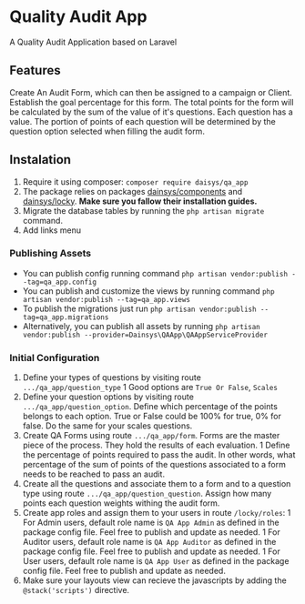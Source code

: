 # Quality Audit App
A Quality Audit Application based on Laravel
## Features
Create An Audit Form, which can then be assigned to a campaign or Client. Establish the goal percentage for this form. The total points for the form will be calculated by the sum of the value of it's questions. 
Each question has a value. The portion of points of each question will be determined by the question option selected when filling the audit form.
## Instalation
1. Require it using composer: `composer require daisys/qa_app`
1. The package relies on packages [dainsys/components](https://github.com/Yismen/laravel-components) and [dainsys/locky](https://github.com/Yismen/locky). __Make sure you fallow their installation guides.__
1. Migrate the database tables by running the `php artisan migrate` command.
1. Add links menu
### Publishing Assets
* You can publish config running command `php artisan vendor:publish --tag=qa_app.config`
* You can publish and customize the views by running command `php artisan vendor:publish --tag=qa_app.views`
* To publish the migrations just run `php artisan vendor:publish --tag=qa_app.migrations`
* Alternatively, you can publish all assets by running `php artisan vendor:publish --provider=Dainsys\QAApp\QAAppServiceProvider`
### Initial Configuration
1. Define your types of questions by visiting route `.../qa_app/question_type`
1 Good options are `True Or False`, `Scales`
1. Define your question options by visiting route `.../qa_app/question_option`. Define which percentage of the points belongs to each option. True or False could be 100% for true, 0% for false. Do the same for your scales questions.
1. Create QA Forms using route `.../qa_app/form`. Forms are the master piece of the process. They hold the results of each evaluation. 
1 Define the percentage of points required to pass the audit. In other words, what percentage of the sum of points of the questions associated to a form needs to be reached to pass an audit.
1. Create all the questions and associate them to a form and to a question type using route `.../qa_app/question_question`. Assign how many points each question weights withing the audit form.
1. Create app roles and assign them to your users in route `/locky/roles`:
1 For Admin users, default role name is `QA App Admin` as defined in the package config file. Feel free to publish and update as needed.
1 For Auditor users, default role name is `QA App Auditor` as defined in the package config file. Feel free to publish and update as needed.
1 For User users, default role name is `QA App User` as defined in the package config file. Feel free to publish and update as needed.
1. Make sure your layouts view can recieve the javascripts by adding the `@stack('scripts')` directive.